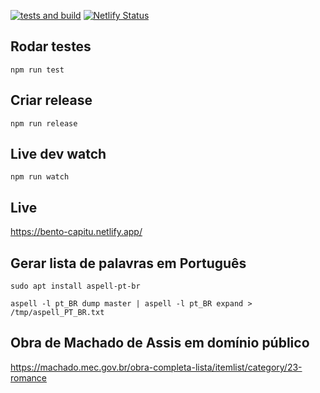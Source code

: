 [![tests and build](https://github.com/brunoadsantos/words/actions/workflows/push-workflow.yml/badge.svg)](https://github.com/brunoadsantos/words/actions)
[![Netlify Status](https://api.netlify.com/api/v1/badges/b5f15f6c-654f-4cda-ad6a-60c65663976c/deploy-status)](https://app.netlify.com/sites/bento-capitu/deploys)

## Rodar testes

```
npm run test
```

## Criar release

```
npm run release
```

## Live dev watch

```
npm run watch
```

## Live

https://bento-capitu.netlify.app/

## Gerar lista de palavras em Português

```
sudo apt install aspell-pt-br

aspell -l pt_BR dump master | aspell -l pt_BR expand > /tmp/aspell_PT_BR.txt
```

## Obra de Machado de Assis em domínio público

https://machado.mec.gov.br/obra-completa-lista/itemlist/category/23-romance
